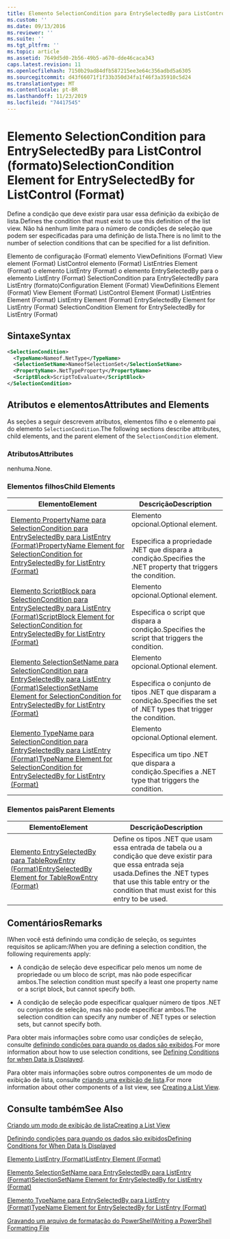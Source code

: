 ```yaml
---
title: Elemento SelectionCondition para EntrySelectedBy para ListControl (Format) | Microsoft Docs
ms.custom: ''
ms.date: 09/13/2016
ms.reviewer: ''
ms.suite: ''
ms.tgt_pltfrm: ''
ms.topic: article
ms.assetid: 7649d5d0-2b56-49b5-a670-dde46caca343
caps.latest.revision: 11
ms.openlocfilehash: 7150b29ad84dfb587215ee3e64c356adbd5a6305
ms.sourcegitcommit: d43f66071f1f33b350d34fa1f46f3a35910c5d24
ms.translationtype: MT
ms.contentlocale: pt-BR
ms.lasthandoff: 11/23/2019
ms.locfileid: "74417545"
---
```

# <a name="selectioncondition-element-for-entryselectedby-for-listcontrol-format"></a><span data-ttu-id="8bfe3-102">Elemento SelectionCondition para EntrySelectedBy para ListControl (formato)</span><span class="sxs-lookup"><span data-stu-id="8bfe3-102">SelectionCondition Element for EntrySelectedBy for ListControl (Format)</span></span>

<span data-ttu-id="8bfe3-103">Define a condição que deve existir para usar essa definição da exibição de lista.</span><span class="sxs-lookup"><span data-stu-id="8bfe3-103">Defines the condition that must exist to use this definition of the list view.</span></span> <span data-ttu-id="8bfe3-104">Não há nenhum limite para o número de condições de seleção que podem ser especificadas para uma definição de lista.</span><span class="sxs-lookup"><span data-stu-id="8bfe3-104">There is no limit to the number of selection conditions that can be specified for a list definition.</span></span>

<span data-ttu-id="8bfe3-105">Elemento de configuração (Format) elemento ViewDefinitions (Format) View element (Format) ListControl elemento (Format) ListEntries Element (Format) o elemento ListEntry (Format) o elemento EntrySelectedBy para o elemento ListEntry (Format) SelectionCondition para EntrySelectedBy para ListEntry (formato)</span><span class="sxs-lookup"><span data-stu-id="8bfe3-105">Configuration Element (Format) ViewDefinitions Element (Format) View Element (Format) ListControl Element (Format) ListEntries Element (Format) ListEntry Element (Format) EntrySelectedBy Element for ListEntry (Format) SelectionCondition Element for EntrySelectedBy for ListEntry (Format)</span></span>

## <a name="syntax"></a><span data-ttu-id="8bfe3-106">Sintaxe</span><span class="sxs-lookup"><span data-stu-id="8bfe3-106">Syntax</span></span>

```xml
<SelectionCondition>
  <TypeName>Nameof.NetType</TypeName>
  <SelectionSetName>NameofSelectionSet</SelectionSetName>
  <PropertyName>.NetTypeProperty</PropertyName>
  <ScriptBlock>ScriptToEvaluate</ScriptBlock>
</SelectionCondition>
```

## <a name="attributes-and-elements"></a><span data-ttu-id="8bfe3-107">Atributos e elementos</span><span class="sxs-lookup"><span data-stu-id="8bfe3-107">Attributes and Elements</span></span>

<span data-ttu-id="8bfe3-108">As seções a seguir descrevem atributos, elementos filho e o elemento pai do elemento `SelectionCondition`.</span><span class="sxs-lookup"><span data-stu-id="8bfe3-108">The following sections describe attributes, child elements, and the parent element of the `SelectionCondition` element.</span></span>

### <a name="attributes"></a><span data-ttu-id="8bfe3-109">Atributos</span><span class="sxs-lookup"><span data-stu-id="8bfe3-109">Attributes</span></span>

<span data-ttu-id="8bfe3-110">nenhuma.</span><span class="sxs-lookup"><span data-stu-id="8bfe3-110">None.</span></span>

### <a name="child-elements"></a><span data-ttu-id="8bfe3-111">Elementos filhos</span><span class="sxs-lookup"><span data-stu-id="8bfe3-111">Child Elements</span></span>

|<span data-ttu-id="8bfe3-112">Elemento</span><span class="sxs-lookup"><span data-stu-id="8bfe3-112">Element</span></span>|<span data-ttu-id="8bfe3-113">Descrição</span><span class="sxs-lookup"><span data-stu-id="8bfe3-113">Description</span></span>|
|-------------|-----------------|
|[<span data-ttu-id="8bfe3-114">Elemento PropertyName para SelectionCondition para EntrySelectedBy para ListEntry (Format)</span><span class="sxs-lookup"><span data-stu-id="8bfe3-114">PropertyName Element for SelectionCondition for EntrySelectedBy for ListEntry (Format)</span></span>](./propertyname-element-for-selectioncondition-for-entryselectedby-for-listcontrol-format.md)|<span data-ttu-id="8bfe3-115">Elemento opcional.</span><span class="sxs-lookup"><span data-stu-id="8bfe3-115">Optional element.</span></span><br /><br /> <span data-ttu-id="8bfe3-116">Especifica a propriedade .NET que dispara a condição.</span><span class="sxs-lookup"><span data-stu-id="8bfe3-116">Specifies the .NET property that triggers the condition.</span></span>|
|[<span data-ttu-id="8bfe3-117">Elemento ScriptBlock para SelectionCondition para EntrySelectedBy para ListEntry (Format)</span><span class="sxs-lookup"><span data-stu-id="8bfe3-117">ScriptBlock Element for SelectionCondition for EntrySelectedBy for ListEntry (Format)</span></span>](./scriptblock-element-for-selectioncondition-for-entryselectedby-for-listcontrol-format.md)|<span data-ttu-id="8bfe3-118">Elemento opcional.</span><span class="sxs-lookup"><span data-stu-id="8bfe3-118">Optional element.</span></span><br /><br /> <span data-ttu-id="8bfe3-119">Especifica o script que dispara a condição.</span><span class="sxs-lookup"><span data-stu-id="8bfe3-119">Specifies the script that triggers the condition.</span></span>|
|[<span data-ttu-id="8bfe3-120">Elemento SelectionSetName para SelectionCondition para EntrySelectedBy para ListEntry (Format)</span><span class="sxs-lookup"><span data-stu-id="8bfe3-120">SelectionSetName Element for SelectionCondition for EntrySelectedBy for ListEntry (Format)</span></span>](./selectionsetname-element-for-selectioncondition-for-entryselectedby-for-listentry-format.md)|<span data-ttu-id="8bfe3-121">Elemento opcional.</span><span class="sxs-lookup"><span data-stu-id="8bfe3-121">Optional element.</span></span><br /><br /> <span data-ttu-id="8bfe3-122">Especifica o conjunto de tipos .NET que disparam a condição.</span><span class="sxs-lookup"><span data-stu-id="8bfe3-122">Specifies the set of .NET types that trigger the condition.</span></span>|
|[<span data-ttu-id="8bfe3-123">Elemento TypeName para SelectionCondition para EntrySelectedBy para ListEntry (Format)</span><span class="sxs-lookup"><span data-stu-id="8bfe3-123">TypeName Element for SelectionCondition for EntrySelectedBy for ListEntry (Format)</span></span>](./typename-element-for-selectioncondition-for-entryselectedby-for-listcontrol-format.md)|<span data-ttu-id="8bfe3-124">Elemento opcional.</span><span class="sxs-lookup"><span data-stu-id="8bfe3-124">Optional element.</span></span><br /><br /> <span data-ttu-id="8bfe3-125">Especifica um tipo .NET que dispara a condição.</span><span class="sxs-lookup"><span data-stu-id="8bfe3-125">Specifies a .NET type that triggers the condition.</span></span>|

### <a name="parent-elements"></a><span data-ttu-id="8bfe3-126">Elementos pais</span><span class="sxs-lookup"><span data-stu-id="8bfe3-126">Parent Elements</span></span>

|<span data-ttu-id="8bfe3-127">Elemento</span><span class="sxs-lookup"><span data-stu-id="8bfe3-127">Element</span></span>|<span data-ttu-id="8bfe3-128">Descrição</span><span class="sxs-lookup"><span data-stu-id="8bfe3-128">Description</span></span>|
|-------------|-----------------|
|[<span data-ttu-id="8bfe3-129">Elemento EntrySelectedBy para TableRowEntry (Format)</span><span class="sxs-lookup"><span data-stu-id="8bfe3-129">EntrySelectedBy Element for TableRowEntry (Format)</span></span>](./entryselectedby-element-for-tablerowentry-for-tablecontrol-format.md)|<span data-ttu-id="8bfe3-130">Define os tipos .NET que usam essa entrada de tabela ou a condição que deve existir para que essa entrada seja usada.</span><span class="sxs-lookup"><span data-stu-id="8bfe3-130">Defines the .NET types that use this table entry or the condition that must exist for this entry to be used.</span></span>|

## <a name="remarks"></a><span data-ttu-id="8bfe3-131">Comentários</span><span class="sxs-lookup"><span data-stu-id="8bfe3-131">Remarks</span></span>

<span data-ttu-id="8bfe3-132">lWhen você está definindo uma condição de seleção, os seguintes requisitos se aplicam:</span><span class="sxs-lookup"><span data-stu-id="8bfe3-132">lWhen you are defining a selection condition, the following requirements apply:</span></span>

- <span data-ttu-id="8bfe3-133">A condição de seleção deve especificar pelo menos um nome de propriedade ou um bloco de script, mas não pode especificar ambos.</span><span class="sxs-lookup"><span data-stu-id="8bfe3-133">The selection condition must specify a least one property name or a script block, but cannot specify both.</span></span>

- <span data-ttu-id="8bfe3-134">A condição de seleção pode especificar qualquer número de tipos .NET ou conjuntos de seleção, mas não pode especificar ambos.</span><span class="sxs-lookup"><span data-stu-id="8bfe3-134">The selection condition can specify any number of .NET types or selection sets, but cannot specify both.</span></span>

<span data-ttu-id="8bfe3-135">Para obter mais informações sobre como usar condições de seleção, consulte [definindo condições para quando os dados são exibidos](./defining-conditions-for-displaying-data.md).</span><span class="sxs-lookup"><span data-stu-id="8bfe3-135">For more information about how to use selection conditions, see [Defining Conditions for when Data is Displayed](./defining-conditions-for-displaying-data.md).</span></span>

<span data-ttu-id="8bfe3-136">Para obter mais informações sobre outros componentes de um modo de exibição de lista, consulte [criando uma exibição de lista](./creating-a-list-view.md).</span><span class="sxs-lookup"><span data-stu-id="8bfe3-136">For more information about other components of a list view, see [Creating a List View](./creating-a-list-view.md).</span></span>

## <a name="see-also"></a><span data-ttu-id="8bfe3-137">Consulte também</span><span class="sxs-lookup"><span data-stu-id="8bfe3-137">See Also</span></span>

[<span data-ttu-id="8bfe3-138">Criando um modo de exibição de lista</span><span class="sxs-lookup"><span data-stu-id="8bfe3-138">Creating a List View</span></span>](./creating-a-list-view.md)

[<span data-ttu-id="8bfe3-139">Definindo condições para quando os dados são exibidos</span><span class="sxs-lookup"><span data-stu-id="8bfe3-139">Defining Conditions for When Data Is Displayed</span></span>](./defining-conditions-for-displaying-data.md)

[<span data-ttu-id="8bfe3-140">Elemento ListEntry (Format)</span><span class="sxs-lookup"><span data-stu-id="8bfe3-140">ListEntry Element (Format)</span></span>](./listentry-element-for-listcontrol-format.md)

[<span data-ttu-id="8bfe3-141">Elemento SelectionSetName para EntrySelectedBy para ListEntry (Format)</span><span class="sxs-lookup"><span data-stu-id="8bfe3-141">SelectionSetName Element for EntrySelectedBy for ListEntry (Format)</span></span>](./selectionsetname-element-for-entryselectedby-for-listcontrol-format.md)

[<span data-ttu-id="8bfe3-142">Elemento TypeName para EntrySelectedBy para ListEntry (Format)</span><span class="sxs-lookup"><span data-stu-id="8bfe3-142">TypeName Element for EntrySelectedBy for ListEntry (Format)</span></span>](/powershell/scripting/developer/format/typename-element-for-entryselectedby-for-listcontrol-format)

[<span data-ttu-id="8bfe3-143">Gravando um arquivo de formatação do PowerShell</span><span class="sxs-lookup"><span data-stu-id="8bfe3-143">Writing a PowerShell Formatting File</span></span>](./writing-a-powershell-formatting-file.md)
